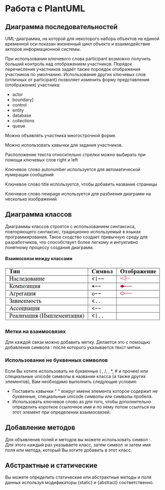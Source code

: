 # Работа с PlantUML

## Диаграмма последовательностей

UML-диаграмма, на которой для некоторого набора объектов на единой временной оси показан жизненный цикл объекта и взаимодействие акторов информационной системы.

При использовании ключевого слова participant возможно получить больший контроль над отображением
участников.
Порядок перечисления участников задаёт также пороядок отображения участников по умолчанию.
Использование других ключевых слов (отличных от participant) позволяет изменить форму представления
(отображения) участника:
- actor
- boundary]
- control
- entity
- database
- collections
- queue

Можно объявлять участника многострочной форме.

Можно использовать кавычки для задания участников.

Расположение текста относительно стрелки можно выбирать при помощи ключевых слов right и left

Ключевое слово autonumber используется для автоматической нумерации сообщений

Ключевое слово title используется, чтобы добавить название страницы

Ключевое слово newpage используется для разбиения диаграмм на несколько изображений

## Диаграмма классов

Диаграммы классов строятся с использованием синтаксиса, повторяющего синтаксис, традиционно используемый
в языках программирования. Такое сходство создает привычную среду для разработчиков, что способствует
более легкому и интуитивно понятному процессу создания диаграмм.

#### Взаимосвязи между классами

![classes.png](images%2Fclasses.png)

### Метки на взаимосвязях

Для каждой связи можно добавить метку. Делается это с помощью добавления символа : после которого
указывается текст метки.

### Использование не буквенных символов
Если Вы хотите использовать не буквенные ( , /, \, *, # и прочее) или специальные unicode символы в
названии класса (а также других элементов), Вам необходимо выполнить следующие условия:
- Поставить кавычки " " вокруг имени элемента которое содержит не буквенные, специальные unicode
  символы или символы пробела.
- Использовать ключевое слово as для того, чтобы дополнительно определить короткое ссылочное имя
  и по нему потом ссылться на этот элемент при определении взаимосвязей.

## Добавление методов

Для объявления полей и методов вы можете использовать символ :. Для этого каждый раз указываете класс,
затем символ :и затем имя поля или метода, который Вы хотите добавить в этот класс.

## Абстрактные и статические 

Вы можете определить статические или абстрактные методы и поля данных используя модификаторы {static}
и {abstract} соответственно.

## 
